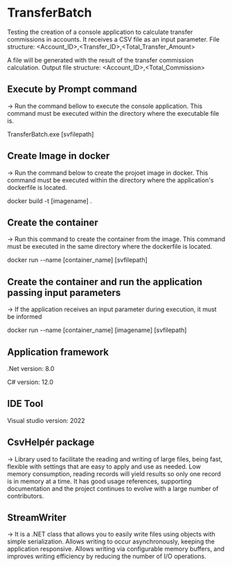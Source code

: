 # TransferBatch
Testing the creation of a console application to calculate transfer commissions in accounts.
It receives a CSV file as an input parameter.
File structure:
<Account_ID>,<Transfer_ID>,<Total_Transfer_Amount>

A file will be generated with the result of the transfer commission calculation.
Output file structure:
<Account_ID>,<Total_Commission>


## Execute by Prompt command
-> Run the command bellow to execute the console application. This command must be executed within the directory where the executable file is.

TransferBatch.exe [svfilepath]


## Create Image in docker
-> Run the command below to create the projoet image in docker. This command must be executed within the directory where the application's dockerfile is located.

docker build -t [imagename] .

## Create the container
-> Run this command to create the container from the image. This command must be executed in the same directory where the dockerfile is located.

docker run --name [container_name]  [svfilepath]

## Create the container and run the application passing input parameters
-> If the application receives an input parameter during execution, it must be informed

docker run --name [container_name] [imagename] [svfilepath]

## Application framework
.Net version: 8.0

C# version: 12.0

## IDE Tool
Visual studio version: 2022


## CsvHelpér package
-> Library used to facilitate the reading and writing of large files, being fast, flexible with settings that are easy to apply and use as needed. 
Low memory consumption, reading records will yield results so only one record is in memory at a time.
It has good usage references, supporting documentation and the project continues to evolve with a large number of contributors.


## StreamWriter
-> It is a .NET class that allows you to easily write files using objects with simple serialization. 
Allows writing to occur asynchronously, keeping the application responsive.
Allows writing via configurable memory buffers, and improves writing efficiency by reducing the number of I/O operations.


